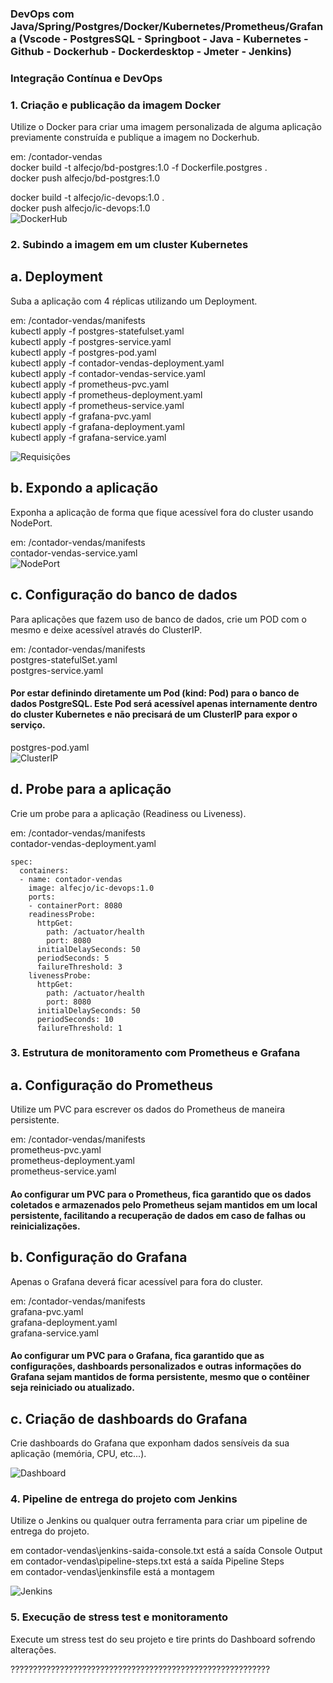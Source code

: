 ### DevOps com Java/Spring/Postgres/Docker/Kubernetes/Prometheus/Grafana (Vscode - PostgresSQL - Springboot - Java - Kubernetes - Github - Dockerhub - Dockerdesktop - Jmeter - Jenkins)
### Integração Contínua e DevOps<br>

### 1. Criação e publicação da imagem Docker
Utilize o Docker para criar uma imagem personalizada de alguma aplicação previamente construída e publique a imagem no Dockerhub.

em: /contador-vendas<br>
docker build -t alfecjo/bd-postgres:1.0 -f Dockerfile.postgres .<br>
docker push alfecjo/bd-postgres:1.0<br>

docker build -t alfecjo/ic-devops:1.0 .<br>
docker push alfecjo/ic-devops:1.0<br>
![DockerHub](imgdockerhub.jpg)

### 2. Subindo a imagem em um cluster Kubernetes
## a. Deployment
Suba a aplicação com 4 réplicas utilizando um Deployment.

em: /contador-vendas/manifests<br>
kubectl apply -f postgres-statefulset.yaml<br>
kubectl apply -f postgres-service.yaml<br>
kubectl apply -f postgres-pod.yaml<br>
kubectl apply -f contador-vendas-deployment.yaml<br>
kubectl apply -f contador-vendas-service.yaml<br>
kubectl apply -f prometheus-pvc.yaml<br>
kubectl apply -f prometheus-deployment.yaml<br>
kubectl apply -f prometheus-service.yaml<br>
kubectl apply -f grafana-pvc.yaml<br>
kubectl apply -f grafana-deployment.yaml<br>
kubectl apply -f grafana-service.yaml<br>

![Requisições](pesquisas.jpg)

## b. Expondo a aplicação
Exponha a aplicação de forma que fique acessível fora do cluster usando NodePort.

em: /contador-vendas/manifests<br>
contador-vendas-service.yaml<br>
![NodePort](nodeport.jpg)

## c. Configuração do banco de dados
Para aplicações que fazem uso de banco de dados, crie um POD com o mesmo e deixe acessível através do ClusterIP.

em: /contador-vendas/manifests<br>
postgres-statefulSet.yaml<br>
postgres-service.yaml<br>
#### Por estar definindo diretamente um Pod (kind: Pod) para o banco de dados PostgreSQL. Este Pod será acessível apenas internamente dentro do cluster Kubernetes e não precisará de um ClusterIP para expor o serviço.<br>
postgres-pod.yaml<br>
![ClusterIP](pod-clusterip.jpg)

## d. Probe para a aplicação
Crie um probe para a aplicação (Readiness ou Liveness).

em: /contador-vendas/manifests<br>
contador-vendas-deployment.yaml<br>

    spec:
      containers:
      - name: contador-vendas
        image: alfecjo/ic-devops:1.0
        ports:
        - containerPort: 8080
        readinessProbe:
          httpGet:
            path: /actuator/health
            port: 8080
          initialDelaySeconds: 50
          periodSeconds: 5
          failureThreshold: 3
        livenessProbe:
          httpGet:
            path: /actuator/health
            port: 8080
          initialDelaySeconds: 50
          periodSeconds: 10
          failureThreshold: 1

### 3. Estrutura de monitoramento com Prometheus e Grafana
## a. Configuração do Prometheus
Utilize um PVC para escrever os dados do Prometheus de maneira persistente.

em: /contador-vendas/manifests<br>
prometheus-pvc.yaml<br>
prometheus-deployment.yaml<br>
prometheus-service.yaml<br>
#### Ao configurar um PVC para o Prometheus, fica garantido que os dados coletados e armazenados pelo Prometheus sejam mantidos em um local persistente, facilitando a recuperação de dados em caso de falhas ou reinicializações.

## b. Configuração do Grafana
Apenas o Grafana deverá ficar acessível para fora do cluster.

em: /contador-vendas/manifests<br>
grafana-pvc.yaml<br>
grafana-deployment.yaml<br>
grafana-service.yaml<br>
#### Ao configurar um PVC para o Grafana, fica garantido que as configurações, dashboards personalizados e outras informações do Grafana sejam mantidos de forma persistente, mesmo que o contêiner seja reiniciado ou atualizado.

## c. Criação de dashboards do Grafana
Crie dashboards do Grafana que exponham dados sensíveis da sua aplicação (memória, CPU, etc...).

![Dashboard](dashboard-graphics.gif)

### 4. Pipeline de entrega do projeto com Jenkins
Utilize o Jenkins ou qualquer outra ferramenta para criar um pipeline de entrega do projeto.

em contador-vendas\jenkins-saida-console.txt está a saída Console Output<br>
em contador-vendas\pipeline-steps.txt está a saída Pipeline Steps<br>
em contador-vendas\jenkinsfile está a montagem<br>

![Jenkins](jenkins.jpg)

### 5. Execução de stress test e monitoramento
Execute um stress test do seu projeto e tire prints do Dashboard sofrendo alterações.

??????????????????????????????????????????????????????????
